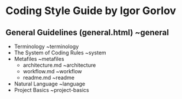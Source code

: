 # Coding Style Guide by Igor Gorlov

## General Guidelines (general.html) ~general

* Terminology ~terminology
* The System of Coding Rules ~system
* Metafiles ~metafiles
  * architecture.md ~architecture
  * workflow.md ~workflow
  * readme.md ~readme
* Natural Language ~language
* Project Basics ~project-basics
